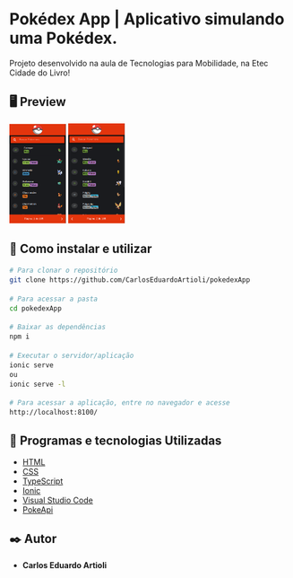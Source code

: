 # Pokédex App | Aplicativo simulando uma Pokédex.


Projeto desenvolvido na aula de Tecnologias para Mobilidade, na Etec Cidade do Livro!

## 🖥 Preview 

<p>
  <img alt="Screen" src="img/tela1.png" width="20%" height="20%">
  <img alt="Screen" src="img/tela2.png" width="20%" height="20%">
</p>

## 🔧 Como instalar e utilizar

```bash
# Para clonar o repositório
git clone https://github.com/CarlosEduardoArtioli/pokedexApp

# Para acessar a pasta
cd pokedexApp

# Baixar as dependências
npm i

# Executar o servidor/aplicação
ionic serve
ou
ionic serve -l

# Para acessar a aplicação, entre no navegador e acesse
http://localhost:8100/
```

## 🚀 Programas e tecnologias Utilizadas

- [HTML](https://html.com)
- [CSS](https://www.w3.org/Style/CSS/Overview.en.html)
- [TypeScript](https://www.typescriptlang.org)
- [Ionic](https://ionicframework.com)
- [Visual Studio Code](https://code.visualstudio.com)
- [PokeApi](https://pokeapi.co)


## ✒️ Autor
* **Carlos Eduardo Artioli**
